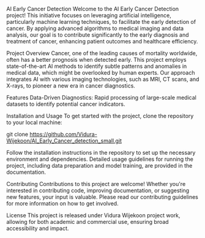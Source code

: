AI Early Cancer Detection
Welcome to the AI Early Cancer Detection project! This initiative focuses on leveraging artificial intelligence, particularly machine learning techniques, to facilitate the early detection of cancer. By applying advanced algorithms to medical imaging and data analysis, our goal is to contribute significantly to the early diagnosis and treatment of cancer, enhancing patient outcomes and healthcare efficiency.

Project Overview
Cancer, one of the leading causes of mortality worldwide, often has a better prognosis when detected early. This project employs state-of-the-art AI methods to identify subtle patterns and anomalies in medical data, which might be overlooked by human experts. Our approach integrates AI with various imaging technologies, such as MRI, CT scans, and X-rays, to pioneer a new era in cancer diagnostics.

Features
Data-Driven Diagnostics: Rapid processing of large-scale medical datasets to identify potential cancer indicators.

Installation and Usage
To get started with the project, clone the repository to your local machine:

git clone https://github.com/Vidura-Wijekoon/AI_Early_Cancer_detection_small.git

Follow the installation instructions in the repository to set up the necessary environment and dependencies. Detailed usage guidelines for running the project, including data preparation and model training, are provided in the documentation.

Contributing
Contributions to this project are welcome! Whether you're interested in contributing code, improving documentation, or suggesting new features, your input is valuable. Please read our contributing guidelines for more information on how to get involved.

License
This project is released under Vidura Wijekoon project work, allowing for both academic and commercial use, ensuring broad accessibility and impact.


